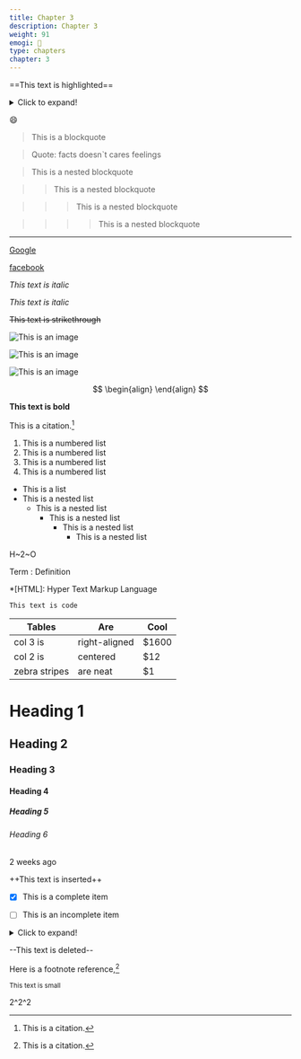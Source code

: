 ```yaml
---
title: Chapter 3
description: Chapter 3
weight: 91
emogi: 🤥
type: chapters
chapter: 3
---
```



==This text is highlighted==


<details>
<summary>Click to expand!</summary>
</details>


:smile:


> This is a blockquote

> Quote: facts doesn`t cares feelings 

> This is a nested blockquote

>> This is a nested blockquote

>>> This is a nested blockquote

>>>> This is a nested blockquote


---


[Google](https://www.google.com)

[facebook](https://www.facebook.com "This is a title")


*This text is italic*

_This text is italic_


~~This text is strikethrough~~


![This is an image](https://www.google.com/images/branding/googlelogo/1x/googlelogo_color_272x92dp.png)

![This is an image](https://images.pexels.com/photos/14980905/pexels-photo-14980905.jpeg "This is a title")

![This is an image](https://images.pexels.com/photos/1612351/pexels-photo-1612351.jpeg)


$$
\begin{align}
\end{align}
$$


**This text is bold**


This is a citation.[^1]
[^1]: This is a citation.


1. This is a numbered list
2. This is a numbered list
3. This is a numbered list
4. This is a numbered list
- This is a list
- This is a nested list
	- This is a nested list
		- This is a nested list
			- This is a nested list
				- This is a nested list


H~2~O


Term
: Definition


*[HTML]: Hyper Text Markup Language


`This text is code`


| Tables | Are | Cool |
| --- | --- | --- |
| col 3 is | right-aligned | $1600 |
| col 2 is | centered | $12 |
| zebra stripes | are neat | $1 |


# Heading 1 
## Heading 2 
### Heading 3 
#### Heading 4 
##### Heading 5 
###### Heading 6 


<time datetime="2013-04-06T12:32+00:00">2 weeks ago</time>


++This text is inserted++


- [x] This is a complete item
- [ ] This is an incomplete item


<details>
<summary>Click to expand!</summary>
</details>


--This text is deleted--


Here is a footnote reference,[^1]
[^1]: And here is the footnote.


<sub>This text is small</sub>


2^2^2
